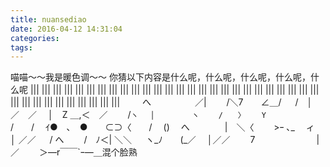 ```yaml
---
title: nuansediao
date: 2016-04-12 14:31:04
categories:
tags:
---
```

喵喵～～我是暖色调～～
你猜以下内容是什么呢，什么呢，什么呢，什么呢，什么呢
			|||
			|||
			|||
			|||
			|||
			|||
			|||
			|||
			|||
			|||
			|||
			|||
			|||
			|||
			|||
			|||
			|||
			|||
			|||
			|||
			|||
			|||
			|||
			|||
			|||
			|||
			|||
			|||
			|||
			|||
			|||
			|||
			|||
			|||
			|||
			|||
			　　 へ　　　　　／|
　　/＼7　　∠＿/
　 /　│　　 ／　／
　│　Z ＿,＜　／　　 /`ヽ
　│　　　　　ヽ　　 /　　〉
　 Y　　　　　`　 /　　/
　ｲ●　､　●　　⊂⊃〈　　/
　()　 へ　　　　|　＼〈
　　>ｰ ､_　 ィ　 │ ／／
　 / へ　　 /　ﾉ＜| ＼＼
　 ヽ_ﾉ　　(_／　 │／／
　　7　　　　　　　|／
　　＞―r￣￣`ｰ―＿混个脸熟
